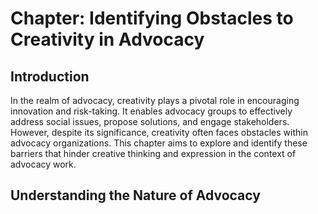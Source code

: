 Chapter: Identifying Obstacles to Creativity in Advocacy
========================================================

Introduction
------------

In the realm of advocacy, creativity plays a pivotal role in encouraging innovation and risk-taking. It enables advocacy groups to effectively address social issues, propose solutions, and engage stakeholders. However, despite its significance, creativity often faces obstacles within advocacy organizations. This chapter aims to explore and identify these barriers that hinder creative thinking and expression in the context of advocacy work.

Understanding the Nature of Advocacy
------------------------------------

